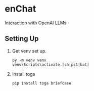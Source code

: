 # enChat

Interaction with OpenAI LLMs

## Setting Up

1. Get venv set up.

   ```shell
   py -m venv venv
   venv\Scripts\activate.[sh|ps1|bat]
   ```

2. Install toga

   ```shell
   pip install toga briefcase
   ```
